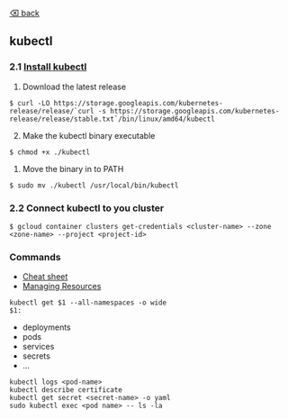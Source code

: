 [⌫ back](../KUBERNETES.md)

## kubectl

### 2.1 [Install kubectl](https://kubernetes.io/docs/tasks/tools/install-kubectl/)
1. Download the latest release
```
$ curl -LO https://storage.googleapis.com/kubernetes-release/release/`curl -s https://storage.googleapis.com/kubernetes-release/release/stable.txt`/bin/linux/amd64/kubectl
```

2. Make the kubectl binary executable
```
$ chmod +x ./kubectl
```

1. Move the binary in to PATH
```
$ sudo mv ./kubectl /usr/local/bin/kubectl
```

### 2.2 Connect kubectl to you cluster 
```
$ gcloud container clusters get-credentials <cluster-name> --zone <zone-name> --project <project-id>
```

### Commands
- [Cheat sheet](https://kubernetes.io/docs/reference/kubectl/cheatsheet/#kubectl-autocomplete)
- [Managing Resources](https://kubernetes.io/docs/concepts/cluster-administration/manage-deployment/)

`kubectl get $1 --all-namespaces -o wide`\
`$1:`
 - deployments
 - pods
 - services
 - secrets
 - ...

`kubectl logs <pod-name>`\
`kubectl describe certificate`\
`kubectl get secret <secret-name> -o yaml`\
`sudo kubectl exec <pod name> -- ls -la`